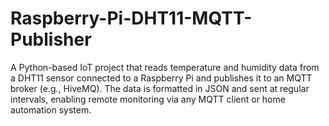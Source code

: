 # Raspberry-Pi-DHT11-MQTT-Publisher
A Python-based IoT project that reads temperature and humidity data from a DHT11 sensor connected to a Raspberry Pi and publishes it to an MQTT broker (e.g., HiveMQ). The data is formatted in JSON and sent at regular intervals, enabling remote monitoring via any MQTT client or home automation system.
